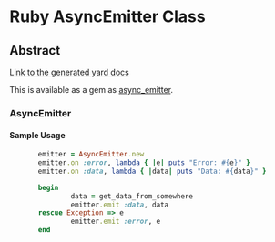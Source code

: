 # Ruby AsyncEmitter Class
## Abstract

[Link to the generated yard docs](http://htmlpreview.github.io/?https://raw.githubusercontent.com/softsprocket/emitter/master/doc/frames.html)

This is available as a gem as [async_emitter](https://rubygems.org/gems/async_emitter).

### AsyncEmitter
#### Sample Usage

```ruby
       emitter = AsyncEmitter.new
       emitter.on :error, lambda { |e| puts "Error: #{e}" }
       emitter.on :data, lambda { |data| puts "Data: #{data}" }

       begin
               data = get_data_from_somewhere
               emitter.emit :data, data
       rescue Exception => e
               emitter.emit :error, e
       end
```


   
